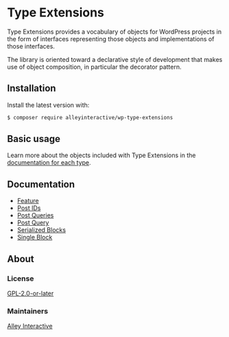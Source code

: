 # Type Extensions

Type Extensions provides a vocabulary of objects for WordPress projects in the form of interfaces representing those objects and implementations of those interfaces.

The library is oriented toward a declarative style of development that makes use of object composition, in particular the decorator pattern.

## Installation

Install the latest version with:

```bash
$ composer require alleyinteractive/wp-type-extensions
```

## Basic usage

Learn more about the objects included with Type Extensions in the [documentation for each type](#documentation).

## Documentation

- [Feature](docs/feature.md)
- [Post IDs](docs/post-ids.md)
- [Post Queries](docs/post-queries.md)
- [Post Query](docs/post-query.md)
- [Serialized Blocks](docs/blocks.md)
- [Single Block](docs/blocks.md)

## About

### License

[GPL-2.0-or-later](https://github.com/alleyinteractive/wp-type-extensions/blob/main/LICENSE)

### Maintainers

[Alley Interactive](https://github.com/alleyinteractive)

